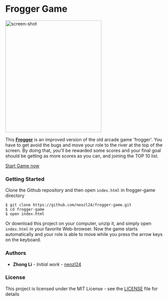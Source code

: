 # Frogger Game

<img src="https://github.com/neozl24/frogger-game/raw/master/images/screen-shot-1.jpeg" alt="screen-shot" width="300" height="350" align="center">

This [**Frogger**](https://neozl24.github.io/frogger-game/) is an improved version of the old arcade game 'frogger'. You have to get avoid the bugs and move your role to the river at the top of the screen. By doing that, you'll be rewarded some scores and your final goal should be getting as more scores as you can, and joining the TOP 10 list.

[Start Game now](https://neozl24.github.io/frogger-game/)

### Getting Started

Clone the Github repository and then open `index.html` in frogger-game directory

```
$ git clone https://github.com/neozl24/frogger-game.git
$ cd frogger-game
$ open index.html
```

Or download this project on your computer, unzip it, and simply open `index.html` in your favorite Web-browser. Now the game starts automatically and your role is able to move while you press the arrow keys on the keyboard.


### Authors

* **Zhong Li** - *Initial work* - [neozl24](https://github.com/neozl24)

### License

This project is licensed under the MIT License - see the [LICENSE](LICENSE) file for details
